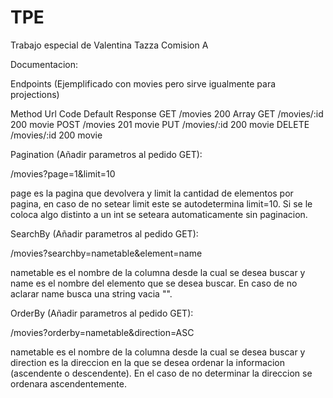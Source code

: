 # TPE

Trabajo especial de Valentina Tazza Comision A

Documentacion:

Endpoints (Ejemplificado con movies pero sirve igualmente para projections)

Method	Url	Code	Default Response
GET     /movies	    200	    Array<movie>
GET	    /movies/:id	200	    movie
POST	/movies	    201	    movie
PUT	    /movies/:id	200	    movie
DELETE	/movies/:id	200 	movie

Pagination (Añadir parametros al pedido GET):

/movies?page=1&limit=10

page es la pagina que devolvera y limit la cantidad de elementos por pagina, en caso de no setear limit este se autodetermina limit=10.
Si se le coloca algo distinto a un int se seteara automaticamente sin paginacion.

SearchBy (Añadir parametros al pedido GET):

/movies?searchby=nametable&element=name

nametable es el nombre de la columna desde la cual se desea buscar y name es el nombre del elemento que se desea buscar. En caso de no aclarar name busca una string vacia "".

OrderBy (Añadir parametros al pedido GET):

/movies?orderby=nametable&direction=ASC

nametable es el nombre de la columna desde la cual se desea buscar y direction es la direccion en la que se desea ordenar la informacion (ascendente o descendente). En el caso de no determinar la direccion se ordenara ascendentemente.